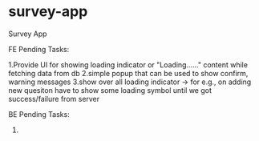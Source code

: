 # survey-app
Survey App


FE Pending Tasks:

1.Provide UI for showing loading indicator or "Loading......" content while fetching data from db
2.simple popup that can be used to show confirm, warning messages
3.show over all loading indicator -> for e.g., on adding new quesiton have to show some loading symbol until we got success/failure from server


BE Pending Tasks:

1.

